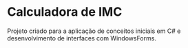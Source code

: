 # Calculadora de IMC

Projeto criado para a aplicação de conceitos iniciais em C# e desenvolvimento de interfaces com WindowsForms.
